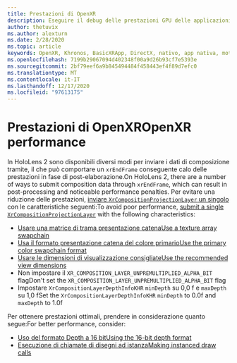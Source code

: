 ```yaml
---
title: Prestazioni di OpenXR
description: Eseguire il debug delle prestazioni GPU delle applicazioni OpenXR.
author: thetuvix
ms.author: alexturn
ms.date: 2/28/2020
ms.topic: article
keywords: OpenXR, Khronos, BasicXRApp, DirectX, nativo, app nativa, motore personalizzato, middleware, prestazioni, ottimizzazione, debug GPU, RenderDoc, PIX
ms.openlocfilehash: 7199b29067094d402348f00a9d26b93cf7e5393e
ms.sourcegitcommit: 2bf79eef6a9b845494484f458443ef4f89d7efc0
ms.translationtype: MT
ms.contentlocale: it-IT
ms.lasthandoff: 12/17/2020
ms.locfileid: "97613175"
---
```

# <a name="openxr-performance"></a><span data-ttu-id="df152-104">Prestazioni di OpenXR</span><span class="sxs-lookup"><span data-stu-id="df152-104">OpenXR performance</span></span>

<span data-ttu-id="df152-105">In HoloLens 2 sono disponibili diversi modi per inviare i dati di composizione tramite, il che può comportare un `xrEndFrame` conseguente calo delle prestazioni in fase di post-elaborazione.</span><span class="sxs-lookup"><span data-stu-id="df152-105">On HoloLens 2, there are a number of ways to submit composition data through `xrEndFrame`, which can result in post-processing and noticeable performance penalties.</span></span>
<span data-ttu-id="df152-106">Per evitare una riduzione delle prestazioni, [inviare `XrCompositionProjectionLayer` un singolo](openxr-best-practices.md#use-a-single-projection-layer) con le caratteristiche seguenti:</span><span class="sxs-lookup"><span data-stu-id="df152-106">To avoid poor performance, [submit a single `XrCompositionProjectionLayer`](openxr-best-practices.md#use-a-single-projection-layer) with the following characteristics:</span></span>
* [<span data-ttu-id="df152-107">Usare una matrice di trama presentazione catena</span><span class="sxs-lookup"><span data-stu-id="df152-107">Use a texture array swapchain</span></span>](openxr-best-practices.md#render-with-texture-array-and-vprt)
* [<span data-ttu-id="df152-108">Usa il formato presentazione catena del colore primario</span><span class="sxs-lookup"><span data-stu-id="df152-108">Use the primary color swapchain format</span></span>](openxr-best-practices.md#select-a-swapchain-format)
* [<span data-ttu-id="df152-109">Usare le dimensioni di visualizzazione consigliate</span><span class="sxs-lookup"><span data-stu-id="df152-109">Use the recommended view dimensions</span></span>](openxr-best-practices.md#render-with-recommended-rendering-parameters-and-frame-timing)
* <span data-ttu-id="df152-110">Non impostare il `XR_COMPOSITION_LAYER_UNPREMULTIPLIED_ALPHA_BIT` flag</span><span class="sxs-lookup"><span data-stu-id="df152-110">Don't set the `XR_COMPOSITION_LAYER_UNPREMULTIPLIED_ALPHA_BIT` flag</span></span>
* <span data-ttu-id="df152-111">Impostare `XrCompositionLayerDepthInfoKHR` `minDepth` su 0,0 f e `maxDepth` su 1,0 f</span><span class="sxs-lookup"><span data-stu-id="df152-111">Set the `XrCompositionLayerDepthInfoKHR` `minDepth` to 0.0f and `maxDepth` to 1.0f</span></span>

<span data-ttu-id="df152-112">Per ottenere prestazioni ottimali, prendere in considerazione quanto segue:</span><span class="sxs-lookup"><span data-stu-id="df152-112">For better performance, consider:</span></span>
* [<span data-ttu-id="df152-113">Uso del formato Depth a 16 bit</span><span class="sxs-lookup"><span data-stu-id="df152-113">Using the 16-bit depth format</span></span>](openxr-best-practices.md#choose-a-reasonable-depth-range)
* [<span data-ttu-id="df152-114">Esecuzione di chiamate di disegni ad istanza</span><span class="sxs-lookup"><span data-stu-id="df152-114">Making instanced draw calls</span></span>](openxr-best-practices.md#render-with-texture-array-and-vprt)
